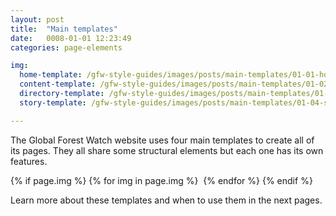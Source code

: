 ```yaml
---
layout: post
title:  "Main templates"
date:   0008-01-01 12:23:49
categories: page-elements

img:
  home-template: /gfw-style-guides/images/posts/main-templates/01-01-home-template.png
  content-template: /gfw-style-guides/images/posts/main-templates/01-02-content-template.png
  directory-template: /gfw-style-guides/images/posts/main-templates/01-03-directory-template.png
  story-template: /gfw-style-guides/images/posts/main-templates/01-04-story-template.png

---
```


The Global Forest Watch website uses four main templates to create all of its pages. They all share
some structural elements but each one has its own features.


<div class="gallery">
  {% if page.img %}
    {% for img in page.img %}
      <img src="{{img[1]}}" alt="">
    {% endfor %}
  {% endif %}
</div>

Learn more about these templates and when to use them in the next pages.
